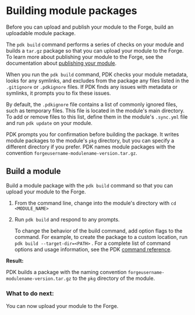 # Building module packages

Before you can upload and publish your module to the Forge, build an uploadable
module package.

The `pdk build` command performs a series of checks on your module and builds a
`tar.gz` package so that you can upload your module to the Forge. To learn more
about publishing your module to the Forge, see the documentation about
[publishing your
module](https://www.puppet.com/docs/puppet/latest/modules_publishing.html#modules_publishing_prep-publishing-remove-symlinks). 

When you run the `pdk build` command, PDK checks your module metadata, looks for
any symlinks, and excludes from the package any files listed in the `.gitignore`
or `.pdkignore` files. If PDK finds any issues with metadata or symlinks, it
prompts you to fix these issues.

By default, the `.pdkignore` file contains a list of commonly ignored files,
such as temporary files. This file is located in the module's main directory. To
add or remove files to this list, define them in the module's `.sync.yml` file
and run `pdk update` on your module.

PDK prompts you for confirmation before building the package. It writes module
packages to the module's `pkg` directory, but you can specify a different
directory if you prefer. PDK names module packages with the convention
`forgeusername-modulename-version.tar.gz`.

## Build a module

Build a module package with the `pdk build` command so that you can upload your
module to the Forge.

1.  From the command line, change into the module's directory with `cd
    <MODULE_NAME>`

2.  Run `pdk build` and respond to any prompts.

    To change the behavior of the build command, add option flags to the
    command. For example, to create the package to a custom location, run `pdk
    build --target-dir=<PATH>` . For a complete list of command options and
    usage information, see the PDK [command reference](pdk_reference.md).


**Result:**

PDK builds a package with the naming convention
`forgeusername-modulename-version.tar.gz` to the `pkg` directory of the module.

### What to do next:

You can now upload your module to the Forge.

